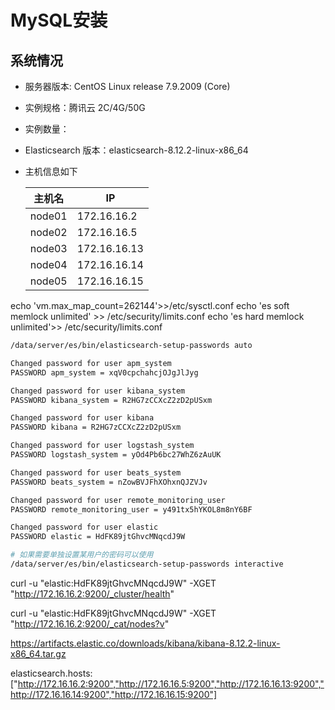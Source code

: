 # MySQL安装
## 系统情况
- 服务器版本: CentOS Linux release 7.9.2009 (Core)
- 实例规格：腾讯云 2C/4G/50G
- 实例数量：
- Elasticsearch 版本：elasticsearch-8.12.2-linux-x86_64
- 主机信息如下

  | 主机名    | IP           |
    |--------|--------------|
  | node01 | 172.16.16.2  |
  | node02 | 172.16.16.5  |
  | node03 | 172.16.16.13 |
  | node04 | 172.16.16.14 |
  | node05 | 172.16.16.15 |

echo 'vm.max_map_count=262144'>>/etc/sysctl.conf
echo 'es soft memlock unlimited' >> /etc/security/limits.conf
echo 'es hard memlock unlimited'>> /etc/security/limits.conf


```bash
/data/server/es/bin/elasticsearch-setup-passwords auto

Changed password for user apm_system
PASSWORD apm_system = xqV0cpchahcjOJgJlJyg

Changed password for user kibana_system
PASSWORD kibana_system = R2HG7zCCXcZ2zD2pUSxm

Changed password for user kibana
PASSWORD kibana = R2HG7zCCXcZ2zD2pUSxm

Changed password for user logstash_system
PASSWORD logstash_system = yOd4Pb6bc27WhZ6zAuUK

Changed password for user beats_system
PASSWORD beats_system = nZowBVJFhXOhxnQJZVJv

Changed password for user remote_monitoring_user
PASSWORD remote_monitoring_user = y491tx5hYKOL8m8nY6BF

Changed password for user elastic
PASSWORD elastic = HdFK89jtGhvcMNqcdJ9W

# 如果需要单独设置某用户的密码可以使用
/data/server/es/bin/elasticsearch-setup-passwords interactive
```


curl -u "elastic:HdFK89jtGhvcMNqcdJ9W" -XGET "http://172.16.16.2:9200/_cluster/health"

curl -u "elastic:HdFK89jtGhvcMNqcdJ9W" -XGET "http://172.16.16.2:9200/_cat/nodes?v"



https://artifacts.elastic.co/downloads/kibana/kibana-8.12.2-linux-x86_64.tar.gz

elasticsearch.hosts: ["http://172.16.16.2:9200","http://172.16.16.5:9200","http://172.16.16.13:9200","http://172.16.16.14:9200","http://172.16.16.15:9200"]